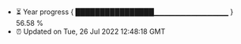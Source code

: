- ⏳ Year progress { ████████████████▁▁▁▁▁▁▁▁▁▁▁▁▁▁ } 56.58 %
- ⏰ Updated on Tue, 26 Jul 2022 12:48:18 GMT

